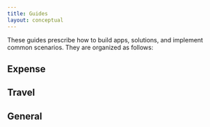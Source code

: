 ```yaml
---
title: Guides
layout: conceptual
---
```

These guides prescribe how to build apps, solutions, and  implement common scenarios. They are organized as follows:

## Expense
## Travel
## General



